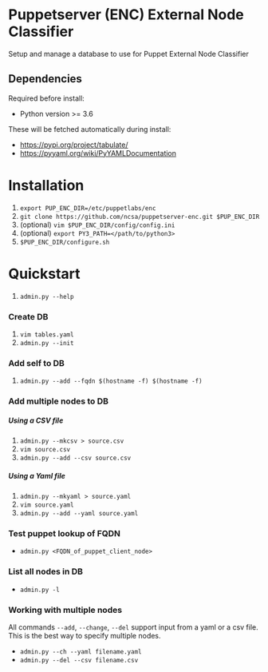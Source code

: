 # Puppetserver (ENC) External Node Classifier
Setup and manage a database to use for Puppet External Node Classifier

## Dependencies
Required before install:
* Python version >= 3.6

These will be fetched automatically during install:
* https://pypi.org/project/tabulate/
* https://pyyaml.org/wiki/PyYAMLDocumentation

# Installation
1. `export PUP_ENC_DIR=/etc/puppetlabs/enc`
1. `git clone https://github.com/ncsa/puppetserver-enc.git $PUP_ENC_DIR`
1. (optional) `vim $PUP_ENC_DIR/config/config.ini`
1. (optional) `export PY3_PATH=</path/to/python3>`
1. `$PUP_ENC_DIR/configure.sh`


# Quickstart
1. `admin.py --help`

### Create DB
1. `vim tables.yaml`
1. `admin.py --init`

### Add self to DB
1. `admin.py --add --fqdn $(hostname -f) $(hostname -f)`

### Add multiple nodes to DB
##### Using a CSV file
1. `admin.py --mkcsv > source.csv`
1. `vim source.csv`
1. `admin.py --add --csv source.csv`
##### Using a Yaml file
1. `admin.py --mkyaml > source.yaml`
1. `vim source.yaml`
1. `admin.py --add --yaml source.yaml`

### Test puppet lookup of FQDN
* `admin.py <FQDN_of_puppet_client_node>`

### List all nodes in DB
* `admin.py -l`

### Working with multiple nodes
All commands `--add`, `--change`, `--del` support input from a yaml or a csv file. This is the best way to specify multiple nodes.
* `admin.py --ch --yaml filename.yaml`
* `admin.py --del --csv filename.csv`
